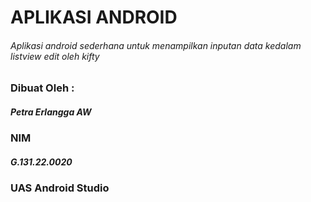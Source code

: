 # APLIKASI ANDROID
###### Aplikasi android sederhana untuk menampilkan inputan data kedalam listview edit oleh kifty

### Dibuat Oleh :
##### Petra Erlangga AW
### NIM
##### G.131.22.0020
### UAS Android Studio